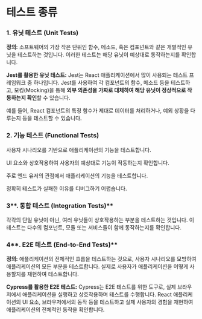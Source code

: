 # 테스트 종류

### **1. 유닛 테스트 (Unit Tests)**

**정의:** 소프트웨어의 가장 작은 단위인 함수, 메소드, 혹은 컴포넌트와 같은 개별적인 유닛을 테스트하는 것입니다. 이러한 테스트는 해당 유닛이 예상대로 동작하는지를 확인합니다.

**Jest를 활용한 유닛 테스트:** Jest는 React 애플리케이션에서 많이 사용되는 테스트 프레임워크 중 하나입니다. Jest를 사용하여 각 컴포넌트의 함수, 메소드 등을 테스트하고, 모킹(Mocking)을 통해 **외부 의존성을 가짜로 대체하여 해당 유닛이 정상적으로 작동하는지 확인**할 수 있습니다.

예를 들어, React 컴포넌트의 특정 함수가 제대로 데이터를 처리하거나, 예외 상황을 다루는지 등을 테스트할 수 있습니다.

### 2. **기능 테스트 (Functional Tests)**

사용자 시나리오를 기반으로 애플리케이션의 기능을 테스트합니다.

UI 요소와 상호작용하여 사용자의 예상대로 기능이 작동하는지 확인합니다.

주로 엔드 유저의 관점에서 애플리케이션의 기능을 테스트합니다.

정확히 테스트가 실패한 이유를 디버그하기 어렵습니다.

### 3**. 통합 테스트 (Integration Tests)**

각각의 단일 유닛이 아닌, 여러 유닛들이 상호작용하는 부분을 테스트하는 것입니다. 이 테스트는 다수의 컴포넌트, 모듈 또는 서비스들이 함께 동작하는지를 확인합니다.

### 4**. E2E 테스트 (End-to-End Tests)**

**정의:** 애플리케이션의 전체적인 흐름을 테스트하는 것으로, 사용자 시나리오를 모방하여 애플리케이션의 모든 부분을 테스트합니다. 실제로 사용자가 애플리케이션을 어떻게 사용할지를 재현하여 테스트합니다.

**Cypress를 활용한 E2E 테스트:** Cypress는 E2E 테스트를 위한 도구로, 실제 브라우저에서 애플리케이션을 실행하고 상호작용하며 테스트를 수행합니다. React 애플리케이션의 UI 요소, 브라우저에서의 동작 등을 테스트하고 실제 사용자의 경험을 재현하여 애플리케이션의 전체적인 동작을 확인합니다.
